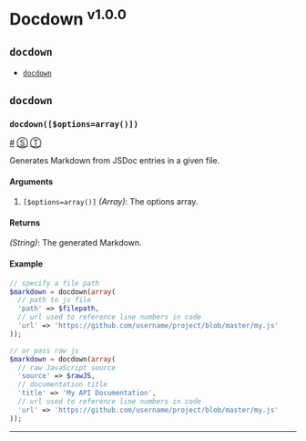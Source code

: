 # Docdown <sup>v1.0.0</sup>

<!-- div -->


<!-- div -->

## <a id="docdown"></a>`docdown`
* [`docdown`](#docdown$optionsarray)

<!-- /div -->


<!-- /div -->


<!-- div -->


<!-- div -->

## `docdown`

<!-- div -->

### <a id="docdown$optionsarray"></a>`docdown([$options=array()])`
<a href="#docdown$optionsarray">#</a> [&#x24C8;](https://github.com/jdalton/docdown/blob/master/docdown.php#L34 "View in source") [&#x24C9;][1]

Generates Markdown from JSDoc entries in a given file.

#### Arguments
1. `[$options=array()]` *(Array)*: The options array.

#### Returns
*(String)*: The generated Markdown.

#### Example
```php
// specify a file path
$markdown = docdown(array(
  // path to js file
  'path' => $filepath,
  // url used to reference line numbers in code
  'url' => 'https://github.com/username/project/blob/master/my.js'
));

// or pass raw js
$markdown = docdown(array(
  // raw JavaScript source
  'source' => $rawJS,
  // documentation title
  'title' => 'My API Documentation',
  // url used to reference line numbers in code
  'url' => 'https://github.com/username/project/blob/master/my.js'
));
```

* * *

<!-- /div -->


<!-- /div -->


<!-- /div -->


  [1]: #docdown "Jump back to the TOC."